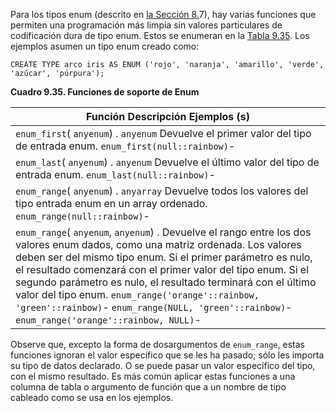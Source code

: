 Para los tipos enum (descrito en [la Sección 8.](https://www.postgresql.org/docs/current/datatype-enum.html)7), hay varias funciones que permiten una programación más limpia sin  valores particulares de codificación dura de tipo enum. Estos se  enumeran en la [Tabla 9.35](https://www.postgresql.org/docs/current/functions-enum.html#FUNCTIONS-ENUM-TABLE). Los ejemplos asumen un tipo enum creado como:

```
CREATE TYPE arco iris AS ENUM ('rojo', 'naranja', 'amarillo', 'verde', 'azúcar', 'púrpura');
```

**Cuadro 9.35. Funciones de soporte de Enum**

| Función              Descripción              Ejemplos (s)   |
| ------------------------------------------------------------ |
| `enum_first`(  `anyenum`) . `anyenum`              Devuelve el primer valor del tipo de entrada enum.               `enum_first(null::rainbow)`- |
| `enum_last`(  `anyenum`) . `anyenum`              Devuelve el último valor del tipo de entrada enum.               `enum_last(null::rainbow)`- |
| `enum_range`(  `anyenum`) . `anyarray`              Devuelve todos los valores del tipo entrada enum en un array ordenado.               `enum_range(null::rainbow)`- |
| `enum_range`( `anyenum`,  `anyenum`) .               Devuelve el rango entre los dos valores enum dados,  como una matriz ordenada. Los valores deben ser del mismo tipo enum. Si  el primer parámetro es nulo, el resultado comenzará con el primer valor  del tipo enum. Si el segundo parámetro es nulo, el resultado terminará  con el último valor del tipo enum.               `enum_range('orange'::rainbow, 'green'::rainbow)`-                `enum_range(NULL, 'green'::rainbow)`-                `enum_range('orange'::rainbow, NULL)`- |

Observe que, excepto la forma de dosargumentos de `enum_range`, estas funciones ignoran el valor específico que se les ha pasado; sólo  les importa su tipo de datos declarado. O se puede pasar un valor  específico del tipo, con el mismo resultado. Es más común aplicar estas  funciones a una columna de tabla o argumento de función que a un nombre  de tipo cableado como se usa en los ejemplos.